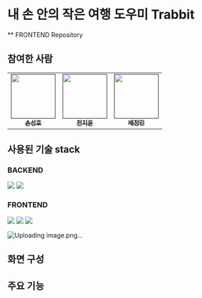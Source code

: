 # 내 손 안의 작은 여행 도우미 Trabbit
** FRONTEND Repository

## 참여한 사람

<table>
  <tbody>
    <td align="center"><a href=""><img src=""width="100px;" alt=""/><br /><sub><b>손성호</b> </b></sub></a><br /></td>
    <td align="center"><a href=""><img src="" width="100px;" alt=""/><br /><sub><b>천지윤</b></sub></a><br /></td>
    <td align="center"><a href=""><img src="" width="100px;" alt=""/><br /><sub><b>배정민</b></sub></a><br /></td
  </tbody>
</table>

## 사용된 기술 stack

### BACKEND

<img src="https://img.shields.io/badge/node.js-5FA04E?style=for-the-badge&logo=Node.js&logoColor=white"> <img src="https://img.shields.io/badge/MySQL-4479A1?style=for-the-badge&logo=MySQL&logoColor=white">

### FRONTEND

<img src="https://img.shields.io/badge/html-E34F26?style=for-the-badge&logo=html5&logoColor=white"> <img src="https://img.shields.io/badge/css-1572B6?style=for-the-badge&logo=css3&logoColor=white"> <img src="https://img.shields.io/badge/javascript-F7DF1E?style=for-the-badge&logo=javascript&logoColor=white">

![Uploading image.png…]()




## 화면 구성

## 주요 기능
